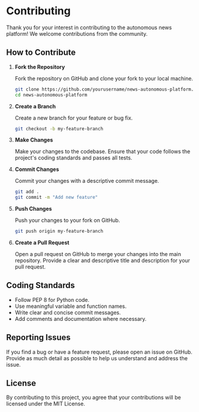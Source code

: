 # Contributing

Thank you for your interest in contributing to the autonomous news platform! We welcome contributions from the community.

## How to Contribute

1. **Fork the Repository**

   Fork the repository on GitHub and clone your fork to your local machine.

   ```bash
   git clone https://github.com/yourusername/news-autonomous-platform.git
   cd news-autonomous-platform
   ```

2. **Create a Branch**

   Create a new branch for your feature or bug fix.

   ```bash
   git checkout -b my-feature-branch
   ```

3. **Make Changes**

   Make your changes to the codebase. Ensure that your code follows the project's coding standards and passes all tests.

4. **Commit Changes**

   Commit your changes with a descriptive commit message.

   ```bash
   git add .
   git commit -m "Add new feature"
   ```

5. **Push Changes**

   Push your changes to your fork on GitHub.

   ```bash
   git push origin my-feature-branch
   ```

6. **Create a Pull Request**

   Open a pull request on GitHub to merge your changes into the main repository. Provide a clear and descriptive title and description for your pull request.

## Coding Standards

- Follow PEP 8 for Python code.
- Use meaningful variable and function names.
- Write clear and concise commit messages.
- Add comments and documentation where necessary.

## Reporting Issues

If you find a bug or have a feature request, please open an issue on GitHub. Provide as much detail as possible to help us understand and address the issue.

## License

By contributing to this project, you agree that your contributions will be licensed under the MIT License.

